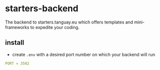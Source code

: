 # starters-backend

The backend to starters.tanguay.eu which offers templates and mini-frameworks to expedite your coding.

## install

- create `.env` with a desired port number on which your backend will run

```yaml
PORT = 3502
```
